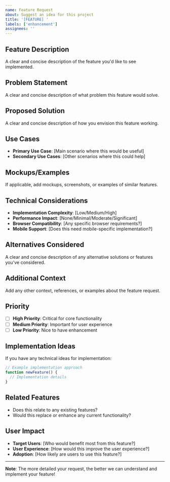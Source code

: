 ```yaml
---
name: Feature Request
about: Suggest an idea for this project
title: '[FEATURE] '
labels: ['enhancement']
assignees: ''
---
```


## Feature Description
A clear and concise description of the feature you'd like to see implemented.

## Problem Statement
A clear and concise description of what problem this feature would solve.

## Proposed Solution
A clear and concise description of how you envision this feature working.

## Use Cases
- **Primary Use Case**: [Main scenario where this would be useful]
- **Secondary Use Cases**: [Other scenarios where this could help]

## Mockups/Examples
If applicable, add mockups, screenshots, or examples of similar features.

## Technical Considerations
- **Implementation Complexity**: [Low/Medium/High]
- **Performance Impact**: [None/Minimal/Moderate/Significant]
- **Browser Compatibility**: [Any specific browser requirements?]
- **Mobile Support**: [Does this need mobile-specific implementation?]

## Alternatives Considered
A clear and concise description of any alternative solutions or features you've considered.

## Additional Context
Add any other context, references, or examples about the feature request.

## Priority
- [ ] **High Priority**: Critical for core functionality
- [ ] **Medium Priority**: Important for user experience
- [ ] **Low Priority**: Nice to have enhancement

## Implementation Ideas
If you have any technical ideas for implementation:
```typescript
// Example implementation approach
function newFeature() {
  // Implementation details
}
```

## Related Features
- Does this relate to any existing features?
- Would this replace or enhance any current functionality?

## User Impact
- **Target Users**: [Who would benefit most from this feature?]
- **User Experience**: [How would this improve the user experience?]
- **Adoption**: [How likely are users to use this feature?]

---

**Note**: The more detailed your request, the better we can understand and implement your feature! 